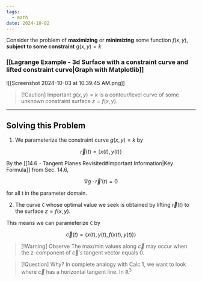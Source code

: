 ```yaml
---
tags:
  - math
date: 2024-10-02
---
```


Consider the problem of **maximizing** or **minimizing** some function $f(x,y)$, **subject to some constraint** $g(x,y) = k$

### [[Lagrange Example - 3d Surface with a constraint curve and lifted constraint curve|Graph with Matplotlib]]

![[Screenshot 2024-10-03 at 10.39.45 AM.png]]

> [!Caution] Important
> $g(x,y)=k$ is a contour/level curve of some unknown constraint surface $z=f(x,y)$.

---

## Solving this Problem

1. We parameterize the constraint curve $g(x,y)=k$ by 

$$\vec{r}(t)=\langle x(t), y(t) \rangle$$

By the [[14.6 - Tangent Planes Revisited#Important Information|Key Formula]] from Sec. 14.6,

$$\nabla g \cdot \vec{r}'(t) = 0$$

for all t in the parameter domain.

2. The curve `C` whose optimal value we seek is obtained by lifting $\vec{r}(t)$ to the surface $z=f(x,y)$.

This means we can parameterize `C` by

$$\vec{c}(t) = \langle x(t), y(t), f(x(t), y(t)) \rangle$$

> [!Warning] Observe
> The max/min values along $\vec{c}$ may occur when the z-component of $\vec{c}' s$ tangent vector equals 0.

>[!Question] Why?
> In complete analogy with Calc 1, we want to look where $\vec{c}$ has a horizontal tangent line. In $\mathbb{R}^3$

